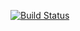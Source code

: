 [![Build Status](https://travis-ci.org/{taneresme}/{swe.573.project}.png?branch=master)](https://travis-ci.org/{taneresme}/{swe.573.project})